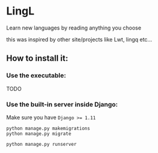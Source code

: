 # LingL
Learn new languages by reading anything you choose

this was inspired by other site/projects like Lwt, lingq etc...

## How to install it:

### Use the executable:

TODO

### Use the built-in server inside Django:

Make sure you have `Django >= 1.11`

```
python manage.py makemigrations
python manage.py migrate

python manage.py runserver
```


